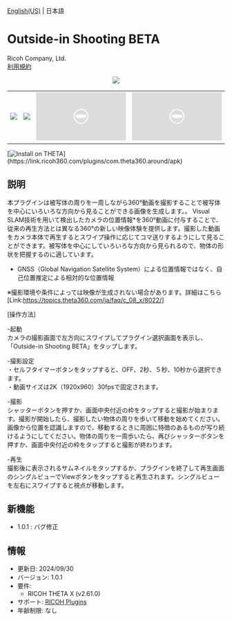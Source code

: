 [English(US)](README.md) | 日本語

# Outside-in Shooting BETA

Ricoh Company, Ltd.  
[利用規約](https://www.ricoh360.com/ja/terms/plugins/)

<div align="center"><img src="./1.png"><table><tr><td><img src="./2.png"></td><td><img src="./3.png"></td><td><img src="./4.png"></td><td><img src="./5.png"></td></tr></table></div>

[![Install on THETA](https://assets.ricoh360.com/image/upload/v1/front/theta/install-button.svg?)](https://link.ricoh360.com/plugins/com.theta360.around/apk)

## 説明

<div id="plugin-description">

本プラグインは被写体の周りを一周しながら360°動画を撮影することで被写体を中心にいろいろな方向から見ることができる画像を生成します。。 Visual SLAM技術を用いて検出したカメラの位置情報*を360°動画に付与することで、従来の再生方法とは異なる360°の新しい映像体験を提供します。撮影した動画をカメラ本体で再生するとスワイプ操作に応じてコマ送りするようにして見ることができます。被写体を中心にしていろいろな方向から見られるので、物体の形状を把握するのに適しています。  

* GNSS（Global Navigation Satellite System）による位置情報ではなく、自己位置推定による相対的な位置情報  

※撮影環境や条件によっては映像が生成されない場合があります。詳細はこちら[Link:https://topics.theta360.com/ja/faq/c_08_x/8022/]  


[操作方法]  

-起動  
カメラの撮影画面で左方向にスワイプしてプラグイン選択画面を表示し、「Outside-in Shooting BETA」をタップします。  

-撮影設定  
・セルフタイマーボタンをタップすると、OFF、2秒、５秒、10秒から選択できます。  
・動画サイズは2K（1920x960）30fpsで固定されます。  

-撮影  
シャッターボタンを押すか、画面中央付近の枠をタップすると撮影が始まります。撮影が開始したら、撮影したい物体の周りを歩いて移動を始めてください。画像から位置を認識しますので、移動するときに周囲に特徴のあるものが写り続けるようにしてください。物体の周りを一周歩いたら、再びシャッターボタンを押すか、画面中央付近の枠をタップすると撮影が終わります。  


-再生  
撮影後に表示されるサムネイルをタップするか、プラグインを終了して再生画面のシングルビューでViewボタンをタップすると再生されます。シングルビューを左右にスワイプすると視点が移動します。  

</div>

## 新機能

<div id="plugin-whats-new">

  * 1.0.1 : バグ修正  

</div>

## 情報

- 更新日: 2024/09/30
- バージョン: 1.0.1
- 要件:
  - RICOH THETA X (v2.61.0)
- サポート: [RICOH Plugins](https://support.ricoh360.com/ja/)
- 年齢制限: なし
